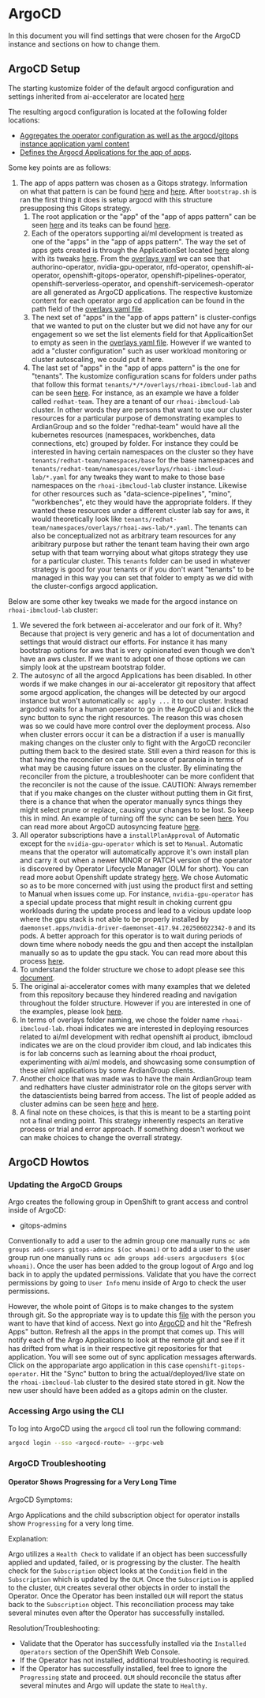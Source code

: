 # ArgoCD

In this document you will find settings that were chosen for the ArgoCD instance and sections on how to change them.

## ArgoCD Setup

The starting kustomize folder of the default argocd configuration and settings inherited from ai-accelerator are located [here](https://github.com/redhat-ai-services/ai-accelerator/tree/main/components/operators/openshift-gitops/aggregate/overlays/rhdp)

The resulting argocd configuration is located at the following folder locations:
* [Aggregates the operator configuration as well as the argocd/gitops instance application yaml content](https://github.com/ardiangroupinc/ai-accelerator/tree/main/components/operators/openshift-gitops/aggregate/overlays/rhoai-ibmcloud-lab)
* [Defines the Argocd Applications for the app of apps](https://github.com/ardiangroupinc/ai-accelerator/tree/main/components/argocd/apps/overlays/rhoai-ibmcloud-lab).

Some key points are as follows:
1. The app of apps pattern was chosen as a Gitops strategy. Information on what that pattern is can be found [here](https://argo-cd.readthedocs.io/en/latest/operator-manual/cluster-bootstrapping/) and [here](https://github.com/gnunn-gitops/standards/blob/master/folders.md). After `bootstrap.sh` is ran the first thing it does is setup argocd with this structure presupposing this Gitops strategy.
    1. The root application or the "app" of the "app of apps pattern" can be seen [here](../components/argocd/apps/base/cluster-config-app-of-apps.yaml) and its teaks can be found [here](../components/argocd/apps/overlays/rhoai-ibmcloud-lab/patch-cluster-config-app-of-apps.yaml). 
    1. Each of the operators supporting ai/ml development is treated as one of the "apps" in the "app of apps pattern". The way the set of apps gets created is through the ApplicationSet located [here](../components/argocd/apps/base/cluster-operators-applicationset.yaml) along with its tweaks [here](../components/argocd/apps/base/cluster-operators-applicationset.yaml). From the [overlays yaml](../components/argocd/apps/base/cluster-operators-applicationset.yaml) we can see that authorino-operator, nvidia-gpu-operator, nfd-operator, openshift-ai-operator, openshift-gitops-operator, openshift-pipelines-operator, openshift-serverless-operator, and  openshift-servicemesh-operator are all generated as ArgoCD applications. The respective kustomize content for each operator argo cd application can be found in the path field of the [overlays yaml file](../components/argocd/apps/base/cluster-operators-applicationset.yaml).
    1. The next set of "apps" in the "app of apps pattern" is cluster-configs that we wanted to put on the cluster but we did not have any for our engagement so we set the list elements field for that ApplicaitionSet to empty as seen in the [overlays yaml file](../components/argocd/apps/base/cluster-configs-applicationset.yaml). However if we wanted to add a "cluster configuration" such as user workload monitoring or cluster autoscaling, we could put it here.
    1. The last set of "apps" in the "app of apps pattern" is the one for "tenants". The kustomize configuration scans for folders under paths that follow this format `tenants/*/*/overlays/rhoai-ibmcloud-lab` and can be seen [here](../components/argocd/apps/base/tenants-applicationset.yaml). For instance, as an example we have a folder called `redhat-team`. They are a tenant of our `rhoai-ibmcloud-lab` cluster. In other words they are persons that want to use our cluster resources for a particular purpose of demonstrating examples to ArdianGroup and so the folder "redhat-team" would have all the kubernetes resources (namespaces, workbenches, data connections, etc) grouped by folder. For instance they could be interested in having certain namespaces on the cluster so they have `tenants/redhat-team/namespaces/base` for the base namespaces and `tenants/redhat-team/namespaces/overlays/rhoai-ibmcloud-lab/*.yaml` for any tweaks they want to make to those base namespaces on the `rhoai-ibmcloud-lab` cluster instance. Likewise for other resources such as "data-science-pipelines", "mino", "workbenches", etc they would have the appropriate folders. If they wanted these resources under a different cluster lab say for aws, it would theoretically look like `tenants/redhat-team/namespaces/overlays/rhoai-aws-lab/*.yaml`. The tenants can also be conceptualized not as arbitrary team resources for any aribitrary purpose but rather the tenant team having their own argo setup with that team worrying about what gitops strategy they use for a particular cluster. This `tenants` folder can be used in whatever strategy is good for your tenants or if you don't want "tenants" to be managed in this way you can set that folder to empty as we did with the cluster-configs argocd application.

Below are some other key tweaks we made for the argocd instance on `rhoai-ibmcloud-lab` cluster:
1. We severed the fork between ai-accelerator and our fork of it. Why? Because that project is very generic and has a lot of documentation and settings that would distract our efforts. For instance it has many bootstrap options for aws that is very opinionated even though we don't have an aws cluster. If we want to adopt one of those options we can simply look at the upstream bootstrap folder.
1. The autosync of all the argocd Applications has been disabled. In other words if we make changes in our ai-accelerator git repository that affect some argocd application, the changes will be detected by our argocd instance but won't automatically `oc apply ...` it to our cluster. Instead argodcd waits for a human operator to go in the ArgoCD ui and click the sync button to sync the right resources. The reason this was chosen was so we could have more control over the deployment process. Also when cluster errors occur it can be a distraction if a user is manuallly making changes on the cluster only to fight with the ArgoCD reconciler putting them back to the desired state. Still even a third reason for this is that having the reconciler on can be a source of paranoia in terms of what may be causing future issues on the cluster. By eliminating the reconciler from the picture, a troubleshooter can be more confident that the reconciler is not the cause of the issue. CAUTION: Always remember that if you make changes on the cluster without putting them in Git first, there is a chance that when the operator manually syncs things they might select prune or replace, causing your changes to be lost. So keep this in mind. An example of turning off the sync can be seen [here](../clusters/overlays/rhoai-ibmcloud-lab/patch-application-manual-sync.yaml). You can read more about ArgoCD autosyncing feature [here](https://argo-cd.readthedocs.io/en/latest/user-guide/sync-options/).
1. All operator subscriptions have a `installPlanApproval` of Automatic except for the `nvidia-gpu-operator` which is set to `Manual`. Automatic means that the operator will automatically approve it's own install plan and carry it out when a newer MINOR or PATCH version of the operator is discovered by Operator Lifecycle Manager (OLM for short). You can read more aobut Openshift update strategy [here](https://www.redhat.com/en/blog/the-ultimate-guide-to-openshift-update-for-cluster-administrators#:~:text=OpenShift%20follows%20a%20semantic%20versioning,We'll%20cover%20them%20below.). We chose Automatic so as to be more concerned with just using the product first and setting to Manual when issues come up. For instance, `nvidia-gpu-operator` has a special update process that might result in choking current gpu workloads during the update process and lead to a vicious update loop where the gpu stack is not able to be properly installed by `daemonset.apps/nvidia-driver-daemonset-417.94.202506022342-0` and its pods. A better approach for this operator is to wait during periods of down time where nobody needs the gpu and then accept the installplan manually so as to update the gpu stack. You can read more about this process [here](https://docs.nvidia.com/datacenter/cloud-native/openshift/25.3.0/troubleshooting-gpu-ocp.html#verify-the-nvidia-driver-deployment).
1. To understand the folder structure we chose to adopt please see this [document](https://github.com/gnunn-gitops/standards/blob/master/folders.md ).
1. The original ai-accelerator comes with many examples that we deleted from this repository because they hindered reading and navigation throughout the folder structure. However if you are interested in one of the examples, please look [here](https://github.com/redhat-ai-services/ai-accelerator/tree/main/tenants/ai-example).
1. In terms of overlays folder naming, we chose the folder name `rhoai-ibmcloud-lab`. rhoai indicates we are interested in deploying resources related to ai/ml development with redhat openshift ai product, ibmcloud indicates we are on the cloud provider ibm cloud, and lab indicates this is for lab concerns such as learning about the rhoai product, experimenting with ai/ml models, and showcasing some consumption of these ai/ml applications by some ArdianGroup clients.
1. Another choice that was made was to have the main ArdianGroup team and redhatters have cluster administrator role on the gitops server with the datascientists being barred from access. The list of people added as cluster admins can be seen [here](components/operators/openshift-gitops/instance/overlays/rhoai-ibmcloud-lab/kustomization.yaml) and [here](components/operators/openshift-gitops/instance/overlays/rhoai-ibmcloud-lab/gitops-admins-group.yaml).
1. A final note on these choices, is that this is meant to be a starting point not a final ending point. This strategy inherently respects an iterative process or trial and error approach. If something doesn't workout we can make choices to change the overrall strategy.


## ArgoCD Howtos

### Updating the ArgoCD Groups

Argo creates the following group in OpenShift to grant access and control inside of ArgoCD:

- gitops-admins

Conventionally to add a user to the admin group one manually runs `oc adm groups add-users gitops-admins $(oc whoami)` or to add a user to the user group run one manually runs `oc adm groups add-users argocdusers $(oc whoami)`. Once the user has been added to the group logout of Argo and log back in to apply the updated permissions. Validate that you have the correct permissions by going to `User Info` menu inside of Argo to check the user permissions.

However, the whole point of Gitops is to make changes to the system through git. So the appropriate way is to update this [file](components/operators/openshift-gitops/instance/overlays/rhoai-ibmcloud-lab/gitops-admins-group.yaml) with the person you want to have that kind of access. Next go into [ArgoCD](https://openshift-gitops-server-openshift-gitops.voicd-us-east-3-4cb626ac15bdff235c2f3fba02223e28-0000.us-east.containers.appdomain.cloud/applications) and hit the "Refresh Apps" button. Refresh all the apps in the prompt that comes up. This will notify each of the Argo Applications to look at the remote git and see if it has drifted from what is in their respective git repositories for that application. You will see some out of sync application messages afterwards. Click on the appropariate argo application in this case `openshift-gitops-operator`. Hit the "Sync" button to bring the actual/deployed/live state on the `rhoai-ibmcloud-lab` cluster to the desired state stored in git. Now the new user should have been added as a gitops admin on the cluster.

### Accessing Argo using the CLI

To log into ArgoCD using the `argocd` cli tool run the following command:

```sh
argocd login --sso <argocd-route> --grpc-web
```

### ArgoCD Troubleshooting

#### Operator Shows Progressing for a Very Long Time

ArgoCD Symptoms:

Argo Applications and the child subscription object for operator installs show `Progressing` for a very long time.

Explanation:

Argo utilizes a `Health Check` to validate if an object has been successfully applied and updated, failed, or is progressing by the cluster.  The health check for the `Subscription` object looks at the `Condition` field in the `Subscription` which is updated by the `OLM`.  Once the `Subscription` is applied to the cluster, `OLM` creates several other objects in order to install the Operator.  Once the Operator has been installed `OLM` will report the status back to the `Subscription` object.  This reconciliation process may take several minutes even after the Operator has successfully installed.

Resolution/Troubleshooting:

- Validate that the Operator has successfully installed via the `Installed Operators` section of the OpenShift Web Console.
- If the Operator has not installed, additional troubleshooting is required.
- If the Operator has successfully installed, feel free to ignore the `Progressing` state and proceed.  `OLM` should reconcile the status after several minutes and Argo will update the state to `Healthy`.
